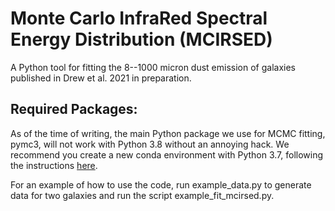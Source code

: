# Monte Carlo InfraRed Spectral Energy Distribution (MCIRSED)

A Python tool for fitting the 8--1000 micron dust emission of galaxies published in Drew et al. 2021 in preparation.

## Required Packages:

As of the time of writing, the main Python package we use for MCMC fitting, pymc3, will not work with Python 3.8 without an annoying hack. We recommend you create a new conda environment with Python 3.7, following the instructions [here](https://github.com/pdrew32/mcirsed/edit/master/install-help.md).

For an example of how to use the code, run example_data.py to generate data for two galaxies and run the script example_fit_mcirsed.py.
